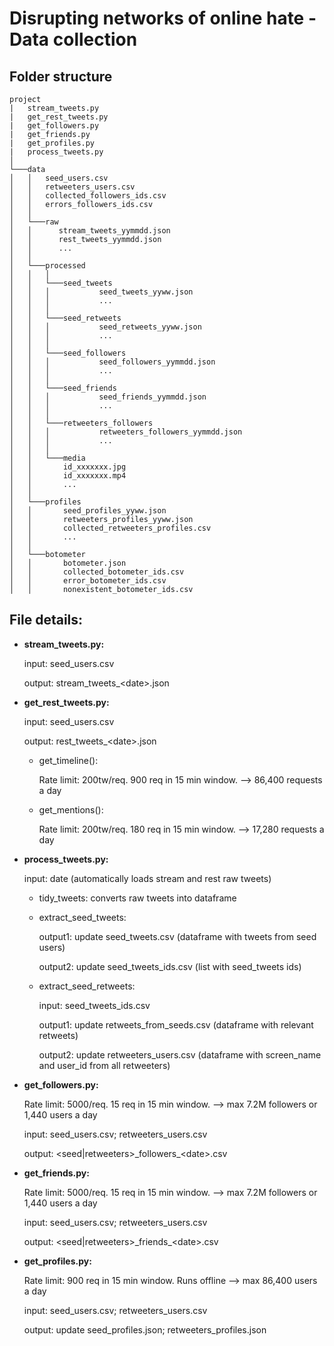 # Disrupting networks of online hate - Data collection

## Folder structure

```
project
|   stream_tweets.py
|   get_rest_tweets.py
|   get_followers.py
|   get_friends.py
|   get_profiles.py
|   process_tweets.py
│
└───data
│   │   seed_users.csv
│   │   retweeters_users.csv
│   │   collected_followers_ids.csv
│   │   errors_followers_ids.csv
│   │
│   └───raw
│   │      stream_tweets_yymmdd.json
│   │      rest_tweets_yymmdd.json
│   │      ...
│   │   
│   └───processed
│   │   │     
│   │   └───seed_tweets
│   │   │       	seed_tweets_yyww.json
│   │   │       	...
│   │   │
│   │   └───seed_retweets
│   │   │       	seed_retweets_yyww.json
│   │   │       	...
│   │   │
│   │   └───seed_followers
│   │   │       	seed_followers_yymmdd.json
│   │   │       	...
│   │   │
│   │   └───seed_friends
│   │   │       	seed_friends_yymmdd.json
│   │   │       	...
│   │   │
│   │   └───retweeters_followers
│   │   │       	retweeters_followers_yymmdd.json
│   │   │       	...
│   │   │       	
│   │   └───media
│   │   	id_xxxxxxx.jpg
│   │   	id_xxxxxxx.mp4
│   │   	...
│   │
│   └───profiles
│   │		seed_profiles_yyww.json
│   │		retweeters_profiles_yyww.json
│   │		collected_retweeters_profiles.csv
│   │   	...
│   │
│   └───botometer
│   │		botometer.json
│   │		collected_botometer_ids.csv
│   │		error_botometer_ids.csv
│   │		nonexistent_botometer_ids.csv

```

## File details:
- **stream_tweets.py:** 
  
  input: seed_users.csv
  
	output: stream_tweets_\<date\>.json
	
- **get_rest_tweets.py:** 

	input: seed_users.csv	
  	
	output: rest_tweets_\<date\>.json
	
	- get_timeline():
	
		Rate limit: 200tw/req. 900 req in 15 min window. --> 86,400 requests a day
	
	- get_mentions():
	
		Rate limit: 200tw/req. 180 req in 15 min window. --> 17,280 requests a day

- **process_tweets.py:** 

  input: date (automatically loads stream and rest raw tweets)

	- tidy_tweets: converts raw tweets into dataframe
  
	- extract_seed_tweets: 
  
      output1: update seed_tweets.csv (dataframe with tweets from seed users)
    
      output2: update seed_tweets_ids.csv (list with seed_tweets ids)
  
  - extract_seed_retweets:
  
      input: seed_tweets_ids.csv
    
      output1: update retweets_from_seeds.csv (dataframe with relevant retweets)
      
      output2: update retweeters_users.csv (dataframe with screen_name and user_id from all retweeters)

	
- **get_followers.py:** 

	Rate limit: 5000/req. 15 req in 15 min window. --> max 7.2M followers or 1,440 users a day

	input: seed_users.csv; retweeters_users.csv
  
  output: \<seed|retweeters\>\_followers_\<date\>.csv
	
- **get_friends.py:** 

	Rate limit: 5000/req. 15 req in 15 min window. --> max 7.2M followers or 1,440 users a day

	input: seed_users.csv; retweeters_users.csv
  
  output: \<seed|retweeters\>\_friends_\<date\>.csv
  
- **get_profiles.py:** 

	Rate limit: 900 req in 15 min window. Runs offline --> max 86,400 users a day

	input: seed_users.csv; retweeters_users.csv
  
  output: update seed_profiles.json; retweeters_profiles.json
	
    
